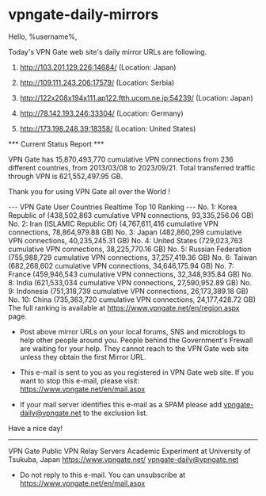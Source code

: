 # vpngate-daily-mirrors

Hello, %username%,

Today's VPN Gate web site's daily mirror URLs are following.

1. http://103.201.129.226:14684/
   (Location: Japan)

2. http://109.111.243.206:17579/
   (Location: Serbia)

3. http://122x208x194x111.ap122.ftth.ucom.ne.jp:54239/
   (Location: Japan)

4. http://78.142.193.246:33304/
   (Location: Germany)

5. http://173.198.248.39:18358/
   (Location: United States)


*** Current Status Report ***

VPN Gate has 15,870,493,770 cumulative VPN connections from 236 different countries, from 2013/03/08 to 2023/09/21.
Total transferred traffic through VPN is 621,552,497.95 GB.

Thank you for using VPN Gate all over the World !


--- VPN Gate User Countries Realtime Top 10 Ranking ---
No. 1: Korea Republic of (438,502,863 cumulative VPN connections, 93,335,256.06 GB)
No. 2: Iran (ISLAMIC Republic Of) (4,767,611,416 cumulative VPN connections, 78,864,979.88 GB)
No. 3: Japan (482,860,299 cumulative VPN connections, 40,235,245.31 GB)
No. 4: United States (729,023,763 cumulative VPN connections, 38,225,770.16 GB)
No. 5: Russian Federation (755,988,729 cumulative VPN connections, 37,257,419.36 GB)
No. 6: Taiwan (682,268,602 cumulative VPN connections, 34,646,175.94 GB)
No. 7: France (459,946,543 cumulative VPN connections, 32,348,935.84 GB)
No. 8: India (621,533,034 cumulative VPN connections, 27,590,952.89 GB)
No. 9: Indonesia (751,318,739 cumulative VPN connections, 26,173,389.18 GB)
No. 10: China (735,363,720 cumulative VPN connections, 24,177,428.72 GB)
The full ranking is available at https://www.vpngate.net/en/region.aspx page.


* Post above mirror URLs on your local forums, SNS and microblogs
  to help other people around you.
  People behind the Government's Frewall are waiting for your help.
  They cannot reach to the VPN Gate web site
  unless they obtain the first Mirror URL.

* This e-mail is sent to you as you registered in VPN Gate web site.
  If you want to stop this e-mail, please visit:
  https://www.vpngate.net/en/mail.aspx

* If your mail server identifies this e-mail as a SPAM
  please add vpngate-daily@vpngate.net to the exclusion list.

Have a nice day!

------------------------------------------------------
VPN Gate Public VPN Relay Servers
Academic Experiment at University of Tsukuba, Japan
https://www.vpngate.net/
vpngate-daily@vpngate.net
* Do not reply to this e-mail.
  You can unsubscribe at https://www.vpngate.net/en/mail.aspx


